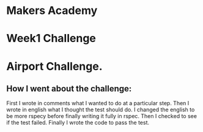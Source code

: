 Makers Academy 
==============
Week1 Challenge
=============== 
Airport Challenge.
==================

How I went about the challenge:
-------------------------------
First I wrote in comments what I wanted to do at a particular step.
Then I wrote in english what I thought the test should do.
I changed the english to be more rspecy before finally writing it fully in rspec.
Then I checked to see if the test failed.
Finally I wrote the code to pass the test.
